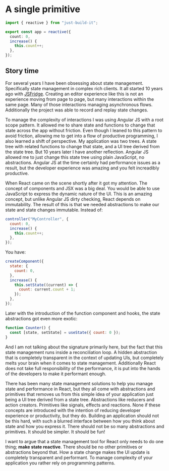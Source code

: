 # A single primitive

```ts
import { reactive } from "just-build-it";

export const app = reactive({
  count: 0,
  increase() {
    this.count++;
  },
});
```

## Story time

For several years I have been obsessing about state management. Specifically state management in complex rich clients. It all started 10 years ago with [JSFridge](https://www.youtube.com/watch?v=6F7Me4wk3XM). Creating an editor experience like this is not an experience moving from page to page, but many interactions within the same page. Many of those interactions managing asynchronous flows. Additionally the project was able to record and replay state changes.

To manage the complexity of interactions I was using Angular JS with a root scope pattern. It allowed me to share state and functions to change that state across the app without friction. Even though I leaned to this pattern to avoid friction, allowing me to get into a flow of productive programming, I also learned a shift of perspective. My application was two trees. A state tree with related functions to change that state, and a UI tree derived from the state tree. But 10 years later I have another reflection. Angular JS allowed me to just change this state tree using plain JavaScript, no abstractions. Angular JS at the time certainly had performance issues as a result, but the developer experience was amazing and you felt increadibly productive.

When React came on the scene shortly after it got my attention. The concept of components and JSX was a big deal. You would be able to use JavaScript to express the dynamic nature of the UI. This is an amazing concept, but unlike Angular JS dirty checking, React depends on immutability. The result of this is that we needed abstractions to make our state and state changes immutable. Instead of:

```js
controller("MyController", {
  count: 0,
  increase() {
    this.count++;
  },
});
```

You have:

```js
createComponent({
  state: {
    count: 0,
  },
  increase() {
    this.setState((current) => {
      count: current.count + 1;
    });
  },
});
```

Later with the introduction of the function component and hooks, the state abstractions got even more exotic:

```jsx
function Counter() {
  const [state, setState] = useState({ count: 0 });
}
```

And I am not talking about the signature primarily here, but the fact that this state management runs inside a reconciliation loop. A hidden abstraction that is completely transparent in the context of updating UIs, but completely melts your brain when it comes to state management. Additionally React does not take full responsibility of the performance, it is put into the hands of the developers to make it performant enough.

There has been many state management solutions to help you manage state and performance in React, but they all come with abstractions and primitives that removes us from this simple idea of your application just being a UI tree derived from a state tree. Abstractions like reducers and action creators. Primitives like signals, effects and reactions. None if these concepts are introduced with the intention of reducing developer experience or productivity, but they do. Building an application should not be this hard, with such a blurred interface between how you think about state and how you express it. There should not be so many abstractions and primitives. It should be simpler. It should be fun!

I want to argue that a state management tool for React only needs to do one thing; **make state reactive**. There should be no other primitives or abstractions beyond that. How a state change makes the UI update is completely transparent and performant. To manage complexity of your application you rather rely on programming patterns.
